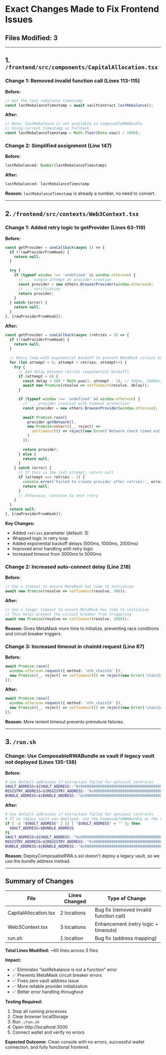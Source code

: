 # Exact Changes Made to Fix Frontend Issues

## Files Modified: 3

---

## 1. `/frontend/src/components/CapitalAllocation.tsx`

### Change 1: Removed invalid function call (Lines 113-115)

**Before:**
```typescript
// Get the last rebalance timestamp
const lastRebalanceTimestamp = await vaultContract.lastRebalance();
```

**After:**
```typescript
// Note: lastRebalance is not available in ComposableRWABundle
// Using current timestamp as fallback
const lastRebalanceTimestamp = Math.floor(Date.now() / 1000);
```

### Change 2: Simplified assignment (Line 147)

**Before:**
```typescript
lastRebalanced: Number(lastRebalanceTimestamp)
```

**After:**
```typescript
lastRebalanced: lastRebalanceTimestamp
```

**Reason:** `lastRebalanceTimestamp` is already a number, no need to convert.

---

## 2. `/frontend/src/contexts/Web3Context.tsx`

### Change 1: Added retry logic to getProvider (Lines 63-119)

**Before:**
```typescript
const getProvider = useCallback(async () => {
  if (!rawProviderFromHook) {
    return null;
  }
  
  try {
    if (typeof window !== 'undefined' && window.ethereum) {
      // ... single attempt at provider creation
      const provider = new ethers.BrowserProvider(window.ethereum);
      // ... verification
      return provider;
    }
  } catch (error) {
    return null;
  }
}, [rawProviderFromHook]);
```

**After:**
```typescript
const getProvider = useCallback(async (retries = 3) => {
  if (!rawProviderFromHook) {
    return null;
  }
  
  // Retry loop with exponential backoff to prevent MetaMask circuit breaker
  for (let attempt = 0; attempt < retries; attempt++) {
    try {
      // Add delay between retries (exponential backoff)
      if (attempt > 0) {
        const delay = 500 * Math.pow(2, attempt - 1); // 500ms, 1000ms, 2000ms
        await new Promise(resolve => setTimeout(resolve, delay));
      }

      if (typeof window !== 'undefined' && window.ethereum) {
        // ... provider creation with timeout protection
        const provider = new ethers.BrowserProvider(window.ethereum);
        
        await Promise.race([
          provider.getNetwork(),
          new Promise<never>((_, reject) => 
            setTimeout(() => reject(new Error('Network check timed out')), 5000)
          )
        ]);
        
        return provider;
      } else {
        return null;
      }
    } catch (error) {
      // If this is the last attempt, return null
      if (attempt === retries - 1) {
        console.error('Failed to create provider after retries:', error);
        return null;
      }
      // Otherwise, continue to next retry
    }
  }
  return null;
}, [rawProviderFromHook]);
```

**Key Changes:**
- Added `retries` parameter (default: 3)
- Wrapped logic in retry loop
- Added exponential backoff delays (500ms, 1000ms, 2000ms)
- Improved error handling with retry logic
- Increased timeout from 3000ms to 5000ms

### Change 2: Increased auto-connect delay (Line 218)

**Before:**
```typescript
// Use a timeout to ensure MetaMask has time to initialize
await new Promise(resolve => setTimeout(resolve, 300));
```

**After:**
```typescript
// Use a longer timeout to ensure MetaMask has time to initialize
// This helps prevent the circuit breaker from triggering
await new Promise(resolve => setTimeout(resolve, 1000));
```

**Reason:** Gives MetaMask more time to initialize, preventing race conditions and circuit breaker triggers.

### Change 3: Increased timeout in chainId request (Line 87)

**Before:**
```typescript
await Promise.race([
  window.ethereum.request({ method: 'eth_chainId' }),
  new Promise((_, reject) => setTimeout(() => reject(new Error('chainId request timed out')), 3000))
]);
```

**After:**
```typescript
await Promise.race([
  window.ethereum.request({ method: 'eth_chainId' }),
  new Promise((_, reject) => setTimeout(() => reject(new Error('chainId request timed out')), 5000))
]);
```

**Reason:** More lenient timeout prevents premature failures.

---

## 3. `/run.sh`

### Change: Use ComposableRWABundle as vault if legacy vault not deployed (Lines 135-138)

**Before:**
```bash
# Use default addresses if extraction failed for optional contracts
VAULT_ADDRESS=${VAULT_ADDRESS:-"0x0000000000000000000000000000000000000000"}
REGISTRY_ADDRESS=${REGISTRY_ADDRESS:-"0x0000000000000000000000000000000000000000"}
BUNDLE_ADDRESS=${BUNDLE_ADDRESS:-"0x0000000000000000000000000000000000000000"}
```

**After:**
```bash
# Use default addresses if extraction failed for optional contracts
# If no legacy vault was deployed, use the ComposableRWABundle as the vault
if [ -z "$VAULT_ADDRESS" ] || [ "$VAULT_ADDRESS" = "" ]; then
  VAULT_ADDRESS=$BUNDLE_ADDRESS
fi
VAULT_ADDRESS=${VAULT_ADDRESS:-"0x0000000000000000000000000000000000000000"}
REGISTRY_ADDRESS=${REGISTRY_ADDRESS:-"0x0000000000000000000000000000000000000000"}
BUNDLE_ADDRESS=${BUNDLE_ADDRESS:-"0x0000000000000000000000000000000000000000"}
```

**Reason:** DeployComposableRWA.s.sol doesn't deploy a legacy vault, so we use the bundle address instead.

---

## Summary of Changes

| File | Lines Changed | Type of Change |
|------|--------------|----------------|
| CapitalAllocation.tsx | 2 locations | Bug fix (removed invalid function call) |
| Web3Context.tsx | 3 locations | Enhancement (retry logic + timeouts) |
| run.sh | 1 location | Bug fix (address mapping) |

**Total Lines Modified:** ~60 lines across 3 files

**Impact:**
- ✅ Eliminates "lastRebalance is not a function" error
- ✅ Prevents MetaMask circuit breaker errors
- ✅ Fixes zero vault address issue
- ✅ More reliable provider initialization
- ✅ Better error handling throughout

**Testing Required:**
1. Stop all running processes
2. Clear browser localStorage
3. Run `./run.sh`
4. Open http://localhost:3000
5. Connect wallet and verify no errors

**Expected Outcome:**
Clean console with no errors, successful wallet connection, and fully functional frontend.
